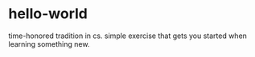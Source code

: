 # hello-world
time-honored tradition in cs. simple exercise that gets you started when learning something new.
